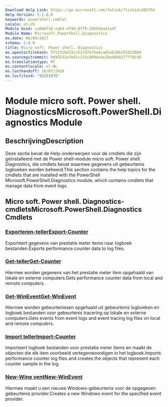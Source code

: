 ```yaml
---
Download Help Link: https://go.microsoft.com/fwlink/?linkid=285754
Help Version: 5.2.0.0
keywords: powershell,cmdlet
Locale: en-US
Module Guid: ca046f10-ca64-4740-8ff9-2565dba61a4f
Module Name: Microsoft.PowerShell.Diagnostics
ms.date: 06/09/2017
schema: 2.0.0
title: Micro soft. Power shell. Diagnostics
ms.openlocfilehash: 5f5232bd33cc51fd7b7ba9ca85a810b1958230b9
ms.sourcegitcommit: 9d95532afe81c235c8094eae28ab84b2f77f8c48
ms.translationtype: MT
ms.contentlocale: nl-NL
ms.lasthandoff: 10/07/2020
ms.locfileid: "93251976"
---
```

# <span data-ttu-id="faaa4-103">Module micro soft. Power shell. Diagnostics</span><span class="sxs-lookup"><span data-stu-id="faaa4-103">Microsoft.PowerShell.Diagnostics Module</span></span>

## <span data-ttu-id="faaa4-104">Beschrijving</span><span class="sxs-lookup"><span data-stu-id="faaa4-104">Description</span></span>

<span data-ttu-id="faaa4-105">Deze sectie bevat de Help-onderwerpen voor de cmdlets die zijn geïnstalleerd met de Power shell-module micro soft. Power shell. Diagnostics, die cmdlets bevat waarmee gegevens uit gebeurtenis logboeken worden beheerd.</span><span class="sxs-lookup"><span data-stu-id="faaa4-105">This section contains the help topics for the cmdlets that are installed with the PowerShell Microsoft.PowerShell.Diagnostics module, which contains cmdlets that manage data from event logs.</span></span>

## <span data-ttu-id="faaa4-106">Micro soft. Power shell. Diagnostics-cmdlets</span><span class="sxs-lookup"><span data-stu-id="faaa4-106">Microsoft.PowerShell.Diagnostics Cmdlets</span></span>

### [<span data-ttu-id="faaa4-107">Exporteren-teller</span><span class="sxs-lookup"><span data-stu-id="faaa4-107">Export-Counter</span></span>](Export-Counter.md)
<span data-ttu-id="faaa4-108">Exporteert gegevens van prestatie meter items naar logboek bestanden.</span><span class="sxs-lookup"><span data-stu-id="faaa4-108">Exports performance counter data to log files.</span></span>

### [<span data-ttu-id="faaa4-109">Get-teller</span><span class="sxs-lookup"><span data-stu-id="faaa4-109">Get-Counter</span></span>](Get-Counter.md)
<span data-ttu-id="faaa4-110">Hiermee worden gegevens van het prestatie meter item opgehaald van lokale en externe computers.</span><span class="sxs-lookup"><span data-stu-id="faaa4-110">Gets performance counter data from local and remote computers.</span></span>

### [<span data-ttu-id="faaa4-111">Get-WinEvent</span><span class="sxs-lookup"><span data-stu-id="faaa4-111">Get-WinEvent</span></span>](Get-WinEvent.md)
<span data-ttu-id="faaa4-112">Hiermee worden gebeurtenissen opgehaald uit gebeurtenis logboeken en logboek bestanden voor gebeurtenis tracering op lokale en externe computers.</span><span class="sxs-lookup"><span data-stu-id="faaa4-112">Gets events from event logs and event tracing log files on local and remote computers.</span></span>

### [<span data-ttu-id="faaa4-113">Import teller</span><span class="sxs-lookup"><span data-stu-id="faaa4-113">Import-Counter</span></span>](Import-Counter.md)
<span data-ttu-id="faaa4-114">Importeert logboek bestanden voor prestatie meter items en maakt de objecten die elk item voorbeeld vertegenwoordigen in het logboek.</span><span class="sxs-lookup"><span data-stu-id="faaa4-114">Imports performance counter log files and creates the objects that represent each counter sample in the log.</span></span>

### [<span data-ttu-id="faaa4-115">New-Wine vent</span><span class="sxs-lookup"><span data-stu-id="faaa4-115">New-WinEvent</span></span>](New-WinEvent.md)
<span data-ttu-id="faaa4-116">Hiermee maakt u een nieuwe Windows-gebeurtenis voor de opgegeven gebeurtenis provider.</span><span class="sxs-lookup"><span data-stu-id="faaa4-116">Creates a new Windows event for the specified event provider.</span></span>

